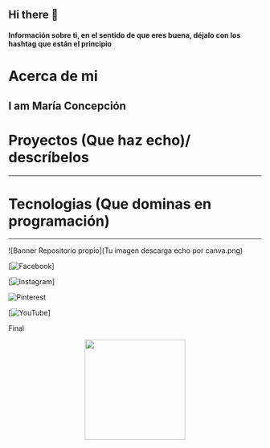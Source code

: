 ## Hi there 👋



#### Información sobre ti, en el sentido de que eres buena, déjalo con los hashtag que están el principio

# Acerca de mi
I am María Concepción
--------

# Proyectos (Que haz echo)/ descríbelos

---------

# Tecnologias (Que dominas en programación)

---------
![Banner  Repositorio propio](Tu imagen descarga echo por canva.png)

[![Facebook](https://img.shields.io/badge/Facebook-%231877F2.svg?style=for-the-badge&logo=Facebook&logoColor=white)]

[![Instagram](https://img.shields.io/badge/Instagram-%23E4405F.svg?style=for-the-badge&logo=Instagram&logoColor=white)]

![Pinterest](https://img.shields.io/badge/Pinterest-%23E60023.svg?style=for-the-badge&logo=Pinterest&logoColor=white)

[![YouTube](https://img.shields.io/badge/YouTube-%23FF0000.svg?style=for-the-badge&logo=YouTube&logoColor=white)]

Final

<div id="header" align="center">
  <img src="https://media.giphy.com/media/4WULPsp0IQlfjRTRCK/giphy.gif" width="200"/>
</div>
<!--
**mariaconcepcion444/mariaconcepcion444** is a ✨ _special_ ✨ repository because its `README.md` (this file) appears on your GitHub profile.

Here are some ideas to get you started:

- 🔭 I’m currently working on ...
- 🌱 I’m currently learning ...
- 👯 I’m looking to collaborate on ...
- 🤔 I’m looking for help with ...
- 💬 Ask me about ...
- 📫 How to reach me: ...
- 😄 Pronouns: ...
- ⚡ Fun fact: ...
-->
